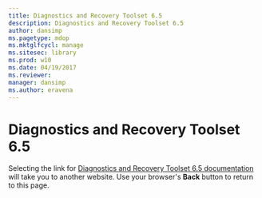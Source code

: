 ```yaml
---
title: Diagnostics and Recovery Toolset 6.5
description: Diagnostics and Recovery Toolset 6.5
author: dansimp
ms.pagetype: mdop
ms.mktglfcycl: manage
ms.sitesec: library
ms.prod: w10
ms.date: 04/19/2017
ms.reviewer: 
manager: dansimp
ms.author: eravena
---
```


# Diagnostics and Recovery Toolset 6.5

Selecting the link for [Diagnostics and Recovery Toolset 6.5 documentation](https://technet.microsoft.com/library/jj713388.aspx) will take you to another website. Use your browser's **Back** button to return to this page.   
